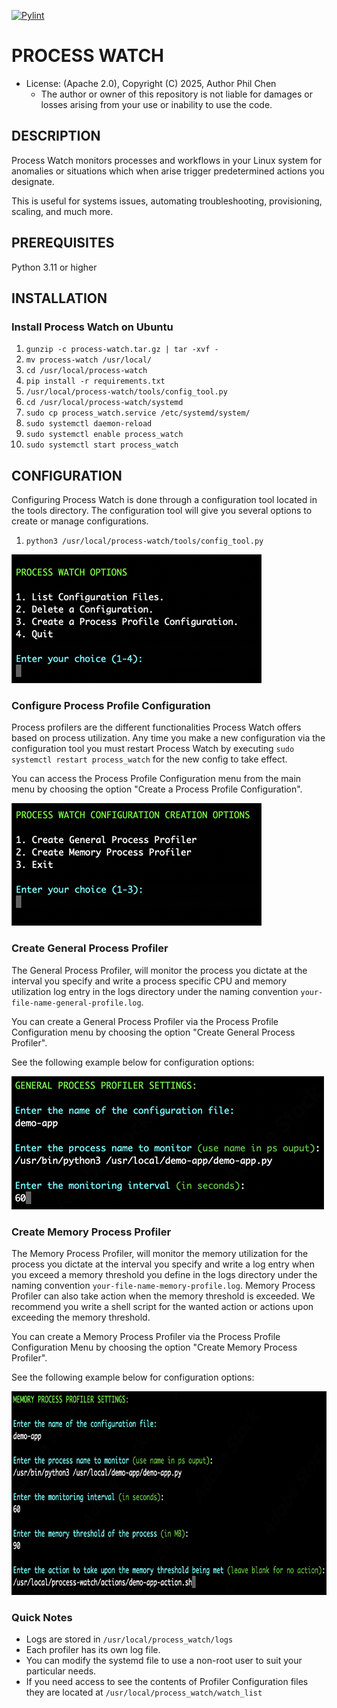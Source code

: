 [![Pylint](https://github.com/systemswatch/processwatch/actions/workflows/pylint.yml/badge.svg)](https://github.com/systemswatch/processwatch/actions/workflows/pylint.yml)

# PROCESS WATCH
* License: (Apache 2.0), Copyright (C) 2025, Author Phil Chen
    * The author or owner of this repository is not liable for damages or losses arising from your use or inability to use the code.

## DESCRIPTION
Process Watch monitors processes and workflows in your Linux system for anomalies or situations which when arise trigger predetermined actions you designate.

This is useful for systems issues, automating troubleshooting, provisioning, scaling, and much more.

## PREREQUISITES
Python 3.11 or higher

## INSTALLATION

### Install Process Watch on Ubuntu

1. `gunzip -c process-watch.tar.gz | tar -xvf - `
2. `mv process-watch /usr/local/`
3. `cd /usr/local/process-watch`
4. `pip install -r requirements.txt`
5. `/usr/local/process-watch/tools/config_tool.py`
6. `cd /usr/local/process-watch/systemd`
7. `sudo cp process_watch.service /etc/systemd/system/`
8. `sudo systemctl daemon-reload`
9. `sudo systemctl enable process_watch`
10. `sudo systemctl start process_watch`

## CONFIGURATION

Configuring Process Watch is done through a configuration tool located in the tools directory. The configuration tool will give you several options to create or manage configurations.

1. `python3 /usr/local/process-watch/tools/config_tool.py`

<img src="documentation/top-menu.png" alt="Config Tool Menu" width="400" height="206">

### Configure Process Profile Configuration

Process profilers are the different functionalities Process Watch offers based on process utilization. Any time you make a new configuration via the configuration tool you must restart Process Watch by executing `sudo systemctl restart process_watch` for the new config to take effect.

You can access the Process Profile Configuration menu from the main menu by choosing the option "Create a Process Profile Configuration".

<img src="documentation/configuration-creation.png" alt="Configuration Creation Menu" width="400" height="196">

### Create General Process Profiler

The General Process Profiler, will monitor the process you dictate at the interval you specify and write a process specific CPU and memory utilization log entry in the logs directory under the naming convention `your-file-name-general-profile.log`.

You can create a General Process Profiler via the Process Profile Configuration menu by choosing the option "Create General Process Profiler".

See the following example below for configuration options:

<img src="documentation/general-process-profiler-settings.png" alt="General Process Profiler Settings" width="500" height="213">

### Create Memory Process Profiler

The Memory Process Profiler, will monitor the memory utilization for the process you dictate at the interval you specify and write a log entry when you exceed a memory threshold you define in the logs directory under the naming convention `your-file-name-memory-profile.log`. Memory Process Profiler can also take action when the memory threshold is exceeded. We recommend you write a shell script for the wanted action or actions upon exceeding the memory threshold.

You can create a Memory Process Profiler via the Process Profile Configuration Menu by choosing the option "Create Memory Process Profiler".

See the following example below for configuration options:

<img src="documentation/memory-process-profiler-settings.png" alt="Memory Process Profiler Settings" width="750" height="326">

### Quick Notes

* Logs are stored in `/usr/local/process_watch/logs`
* Each profiler has its own log file.
* You can modify the systemd file to use a non-root user to suit your particular needs.
* If you need access to see the contents of Profiler Configuration files they are located at `/usr/local/process_watch/watch_list`
